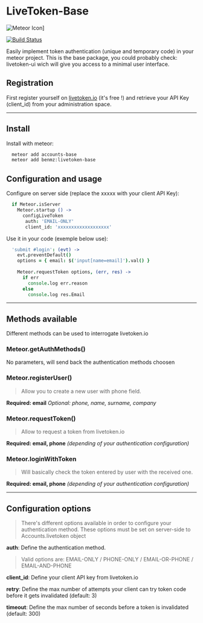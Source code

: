 # LiveToken-Base

![Meteor Icon](http://icon.meteor.com/package/benmz:livetoken-base)]

[![Build Status](https://secure.travis-ci.org/x62en/livetoken-base.png?branch=master)](https://travis-ci.org/x62en/livetoken-base)

Easily implement token authentication (unique and temporary code) in your meteor project.
This is the base package, you could probably check: livetoken-ui wich will give you access to a minimal user interface.

## Registration

First register yourself on [livetoken.io](http://livetoken.io) (it's free !) and retrieve your API Key (client_id) from your administration space.

___

## Install

Install with meteor:
  ```sh
    meteor add accounts-base
    meteor add benmz:livetoken-base
  ```

## Configuration and usage

Configure on server side (replace the xxxxx with your client API Key):
  ```coffeescript
    if Meteor.isServer
      Meteor.startup () ->
        configLiveToken
         auth: 'EMAIL-ONLY'
         client_id: 'xxxxxxxxxxxxxxxxxxx'
  ```

Use it in your code (exemple below use):
  ```coffeescript
    'submit #login': (evt) ->
      evt.preventDefault()
      options = { email: $('input[name=email]').val() }
            
      Meteor.requestToken options, (err, res) ->
        if err
          console.log err.reason
        else
          console.log res.Email
  ```

___

## Methods available

Different methods can be used to interrogate livetoken.io

### Meteor.getAuthMethods()
No parameters, will send back the authentication methods choosen

### Meteor.registerUser()
> Allow you to create a new user with phone field.

**Required: email**
*Optional: phone, name, surname, company*

### Meteor.requestToken()
> Allow to request a token from livetoken.io

**Required: email, phone** *(depending of your authentication configuration)*

### Meteor.loginWithToken
> Will basically check the token entered by user with the received one.

**Required: email, phone** *(depending of your authentication configuration)*

___

## Configuration options
> There's different options available in order to configure your authentication method.
> These options must be set on server-side to Accounts.livetoken object

**auth**: Define the authentication method.
> Valid options are: EMAIL-ONLY / PHONE-ONLY / EMAIL-OR-PHONE / EMAIL-AND-PHONE

**client_id**: Define your client API key from livetoken.io

**retry**: Define the max number of attempts your client can try token code before it gets invalidated (default: 3)

**timeout**: Define the max number of seconds before a token is invalidated (default: 300)


